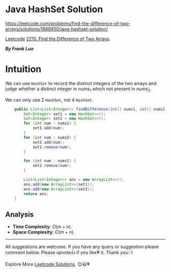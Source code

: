 # Java HashSet Solution

https://leetcode.com/problems/find-the-difference-of-two-arrays/solutions/1888950/java-hashset-solution/

[Leetcode](https://leetcode.com/) [2215. Find the Difference of Two Arrays](https://leetcode.com/problems/find-the-difference-of-two-arrays/).

***By Frank Luo***

# Intuition

We can use $\texttt{HashSet}$ to record the distinct integers of the two arrays and judge whether a distinct integer in $\textit{nums}_1$ which not present in $\textit{nums}_2$.

We can only use $2$ $\texttt{HashSet}$, not $4$ $\texttt{HashSet}$.

```java
    public List<List<Integer>> findDifference(int[] nums1, int[] nums2) {
        Set<Integer> set1 = new HashSet<>();
        Set<Integer> set2 = new HashSet<>();
        for (int num : nums1) {
            set1.add(num);
        }
        for (int num : nums2) {
            set2.add(num);
            set1.remove(num);
        }

        for (int num : nums1) {
            set2.remove(num);
        }

        List<List<Integer>> ans = new ArrayList<>();
        ans.add(new ArrayList<>(set1));
        ans.add(new ArrayList<>(set2));
        return ans;        
    }
```

## Analysis

- **Time Complexity**: $O(m+n)$.
- **Space Complexity**: $O(m+n)$.

------------

All suggestions are welcome. 
If you have any query or suggestion please comment below.
Please upvote👍 if you like💗 it. Thank you:-)

Explore More [Leetcode Solutions](https://leetcode.com/discuss/general-discussion/1868912/My-Leetcode-Solutions-All-In-One). 😉😃💗

